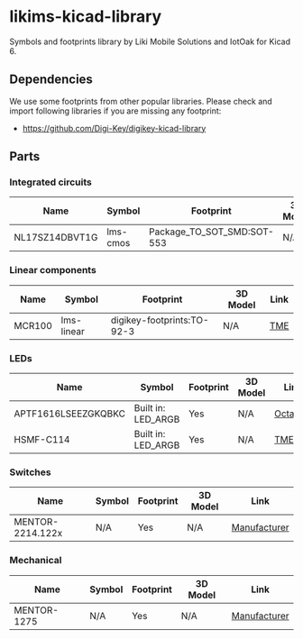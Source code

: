 # likims-kicad-library
Symbols and footprints library by Liki Mobile Solutions and IotOak for Kicad 6.
## Dependencies
We use some footprints from other popular libraries. Please check and import following libraries if you are missing any footprint:
- https://github.com/Digi-Key/digikey-kicad-library
## Parts
### Integrated circuits
| Name | Symbol | Footprint | 3D Model | Link |
| --- | --- | --- | --- | --- |
| NL17SZ14DBVT1G | lms-cmos | Package_TO_SOT_SMD:SOT-553 | N/A | [Octapart](https://octopart.com/nl17sz14dbvt1g-onsemi-102015567) |
### Linear components
| Name | Symbol | Footprint | 3D Model | Link |
| --- | --- | --- | --- | --- |
| MCR100 | lms-linear | digikey-footprints:TO-92-3 | N/A | [TME](https://www.tme.eu/pl/details/mcr100-3-cdi/tyrystory-smd-tht/cdil/mcr100-3/) |
### LEDs
| Name | Symbol | Footprint | 3D Model | Link |
| --- | --- | --- | --- | --- |
| APTF1616LSEEZGKQBKC | Built in: LED_ARGB | Yes | N/A | [Octapart](https://octopart.com/nl17sz14dbvt1g-onsemi-102015567)|
| HSMF-C114 | Built in: LED_ARGB | Yes | N/A | [TME](https://www.tme.eu/pl/details/hsmf-c114/diody-led-smd-kolorowe/broadcom-avago/ )|
### Switches
| Name | Symbol | Footprint | 3D Model | Link |
| --- | --- | --- | --- | --- |
| MENTOR-2214.122x | N/A | Yes | N/A | [Manufacturer](https://www.mentor.de.com/bauelemente/en/product/en-2214-1227/) |
### Mechanical
| Name | Symbol | Footprint | 3D Model | Link |
| --- | --- | --- | --- | --- |
| MENTOR-1275 | N/A | Yes | N/A | [Manufacturer](https://www.mentor.de.com/bauelemente/en/product/en-1275-1001/) |